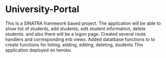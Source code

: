 # University-Portal
This Is a SINATRA framework based project.
The application will be able to
show list of students,
add students, 
edit student information,
delete students.
and also there will be a logon page.
Created several route handlers and corresponding erb views.
Added datatbase functions to to create functions for listing, adding, editing, deleting, students 
This application deployed on heroku 
